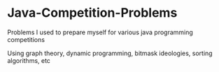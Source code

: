 # Java-Competition-Problems

Problems I used to prepare myself for various java programming competitions

Using graph theory, dynamic programming, bitmask ideologies, sorting algorithms, etc
